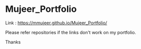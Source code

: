 # Mujeer_Portfolio
Link : https://mmujeer.github.io/Mujeer_Portfolio/

Please refer repositories if the links don't work on my portfolio.

Thanks
